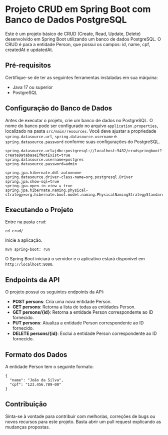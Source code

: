 # Projeto CRUD em Spring Boot com Banco de Dados PostgreSQL

Este é um projeto básico de CRUD (Create, Read, Update, Delete) desenvolvido em Spring Boot utilizando um banco de dados PostgreSQL. O CRUD é para a entidade Person, que possui os campos: id, name, cpf, createdAt e updatedAt.

## Pré-requisitos

Certifique-se de ter as seguintes ferramentas instaladas em sua máquina:

- Java 17 ou superior
- PostgreSQL

## Configuração do Banco de Dados

Antes de executar o projeto, crie um banco de dados no PostgreSQL. O nome do banco pode ser configurado no arquivo `application.properties`, localizado na pasta `src/main/resources`. Você deve ajustar a propriedade `spring.datasource.url`, `spring.datasource.username` e `spring.datasource.password` conforme suas configurações do PostgreSQL.

```
spring.datasource.url=jdbc:postgresql://localhost:5432/crudspringboot?createDatabaseIfNotExist=true
spring.datasource.username=postgres
spring.datasource.password=admin

spring.jpa.hibernate.ddl-auto=none
spring.datasource.driver-class-name=org.postgresql.Driver
spring.jpa.show-sql=true
spring.jpa.open-in-view = true
spring.jpa.hibernate.naming.physical-strategy=org.hibernate.boot.model.naming.PhysicalNamingStrategyStandardImpl
```

## Executando o Projeto

Entre na pasta  `crud`:

```
cd crud/
```

Inicie a aplicação.

```
mvn spring-boot: run
```

O Spring Boot iniciará o servidor e o aplicativo estará disponível em `http://localhost:8080`.

## Endpoints da API

O projeto possui os seguintes endpoints da API:

- **POST persons**: Cria uma nova entidade Person.
- **GET persons**: Retorna a lista de todas as entidades Person.
- **GET persons/{id}**: Retorna a entidade Person correspondente ao ID fornecido.
- **PUT persons**: Atualiza a entidade Person correspondente ao ID fornecido.
- **DELETE persons/{id}**: Exclui a entidade Person correspondente ao ID fornecido.

## Formato dos Dados

A entidade Person tem o seguinte formato:

```
{
  "name": "João da Silva",
  "cpf": "123.456.789-00"
}
```

## Contribuição

Sinta-se à vontade para contribuir com melhorias, correções de bugs ou novos recursos para este projeto. Basta abrir um pull request explicando as mudanças propostas.
